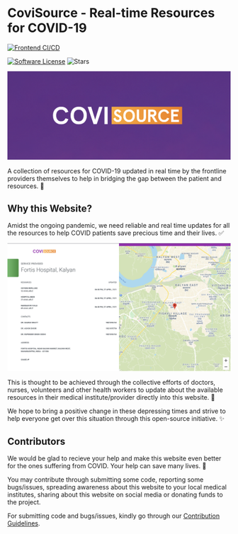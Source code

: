 # CoviSource - Real-time Resources for COVID-19

[![Frontend CI/CD](https://github.com/EmperorYP7/CoviSource/actions/workflows/ci.yml/badge.svg)](https://github.com/EmperorYP7/CoviSource/actions/workflows/ci.yml)

[![Software License](https://img.shields.io/github/license/EmperorYP7/CoviSource?style=for-the-badge&logo=appveyor)](./LICENSE)
![Stars](https://img.shields.io/github/stars/EmperorYP7/CoviSource?style=for-the-badge&logo=appveyor)

![banner](./src/assets/img/banner.png)

A collection of resources for COVID-19 updated in real time by the frontline providers
themselves to help in bridging the gap between the patient and resources. :rocket:

## Why this Website?

Amidst the ongoing pandemic, we need reliable and real time updates for all the resources to 
help COVID patients save precious time and their lives. :white_check_mark:

![website](./src/assets/img/website.png)

This is thought to be achieved through the collective efforts of doctors,
nurses, volunteers and other health workers to update about the available
resources in their medical institute/provider directly into this website. :couple:

We hope to bring a positive change in these depressing times and strive
to help everyone get over this situation through this open-source initiative. :sparkles:

## Contributors

We would be glad to recieve your help and make this website even better for the ones suffering 
from COVID. Your help can save many lives. :pray:

You may contribute through submitting some code, reporting some bugs/issues, spreading
awareness about this website to your local medical institutes, sharing about this website
on social media or donating funds to the project.

For submitting code and bugs/issues, kindly go through our 
[Contribution Guidelines](/.github/CONTRIBUTING.md).